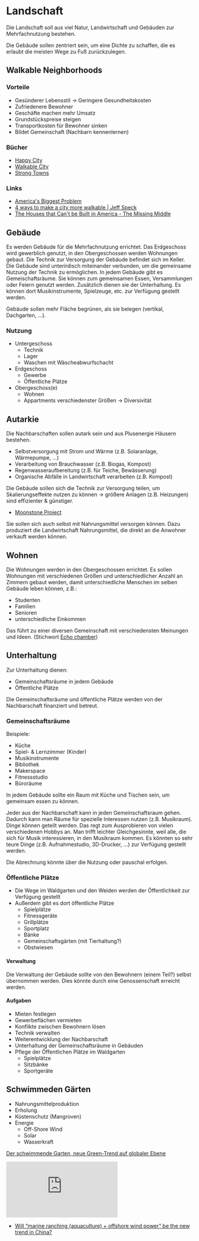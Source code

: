 # Landschaft

Die Landschaft soll aus viel Natur, Landwirtschaft und Gebäuden zur Mehrfachnutzung bestehen.

Die Gebäude sollen zentriert sein, um eine Dichte zu schaffen, die es erlaubt die meisten Wege zu Fuß zurückzulegen.

## Walkable Neighborhoods

### Vorteile

- Gesünderer Lebensstil -> Geringere Gesundheitskosten
- Zufriedenere Bewohner
- Geschäfte machen mehr Umsatz
- Grundstückspreise steigen
- Transportkosten für Bewohner sinken
- Bildet Gemeinschaft (Nachbarn kennenlernen)

### Bücher
  
- [Happy City](https://www.goodreads.com/book/show/13330588-happy-city?from_search=true&from_srp=true&qid=mCWNIJwfD1&rank=1)
- [Walkable City](https://www.goodreads.com/book/show/13538794-walkable-city)
- [Strong Towns](https://www.goodreads.com/book/show/44142112-strong-towns)

### Links

- [America's Biggest Problem](https://www.youtube.com/watch?v=-lD7VqQbrEw)
- [4 ways to make a city more walkable | Jeff Speck](https://www.youtube.com/watch?v=6cL5Nud8d7w)
- [The Houses that Can't be Built in America - The Missing Middle](https://www.youtube.com/watch?v=CCOdQsZa15o)

## Gebäude

Es werden Gebäude für die Mehrfachnutzung errichtet. Das Erdgeschoss wird gewerblich genutzt, in den Obergeschossen werden Wohnungen gebaut. 
Die Technik zur Versorgung der Gebäude befindet sich im Keller. 
Die Gebäude sind unterirdisch miteinander verbunden, um die gemeinsame Nutzung der Technik zu ermöglichen.
In jedem Gebäude gibt es Gemeischaftsräume. Sie können zum gemeinsamen Essen, Versammlungen oder Feiern genutzt werden. Zusätzlich dienen sie der Unterhaltung. Es können dort Musikinstrumente, Spielzeuge, etc. zur Verfügung gestellt werden.

Gebäude sollen mehr Fläche begrünen, als sie belegen (vertikal, Dachgarten, ...).

### Nutzung

- Untergeschoss
    + Technik
    + Lager
    + Waschen mit Wäscheabwurfschacht
- Erdgeschoss
    + Gewerbe
    + Öffentliche Plätze
- Obergeschoss(e)
    + Wohnen
    + Appartments verschiedenster Größen -> Diversivität

## Autarkie

Die Nachbarschaften sollen autark sein und aus Plusenergie Häusern bestehen.

- Selbstversorgung mit Strom und Wärme (z.B. Solaranlage, Wärmepumpe, ...)
- Verarbeitung von Brauchwasser (z.B. Biogas, Kompost)
- Regenwasseraufbereitung (z.B. für Teiche, Bewässerung)
- Organische Abfälle in Landwirtschaft verarbeiten (z.B. Kompost)

Die Gebäude sollen sich die Technik zur Versorgung teilen, um Skalierungseffekte nutzen zu können -> größere Anlagen (z.B. Heizungen) sind effizienter & günstiger.

- [Moonstone Project](https://themoonstoneproject.co.uk/)

Sie sollen sich auch selbst mit Nahrungsmittel versorgen können. Dazu produziert die Landwirtschaft Nahrungsmittel, die direkt an die Anwohner verkauft werden können.

## Wohnen

Die Wohnungen werden in den Obergeschossen errichtet.
Es sollen Wohnungen mit verschiedenen Größen und unterschiedlicher Anzahl an Zimmern gebaut werden, damit unterschiedliche Menschen im selben Gebäude leben können, z.B.:
- Studenten
- Familien
- Senioren
- unterschiedliche Einkommen

Das führt zu einer diversen Gemeinschaft mit verschiedensten Meinungen und Ideen. (Stichwort [Echo chamber](https://en.wikipedia.org/wiki/Echo_chamber_%28media%29))

## Unterhaltung

Zur Unterhaltung dienen:
- Gemeinschaftsräume in jedem Gebäude
- Öffentliche Plätze

Die Gemeinschaftsräume und öffentliche Plätze werden von der Nachbarschaft finanziert und betreut.

### Gemeinschaftsräume

Beispiele:
- Küche
- Spiel- & Lernzimmer (Kinder)
- Musikinstrumente
- Bibliothek
- Makerspace
- Fitnessstudio
- Büroräume

In jedem Gebäude sollte ein Raum mit Küche und Tischen sein, um gemeinsam essen zu können.

Jeder aus der Nachbarschaft kann in jeden Gemeinschaftsraum gehen. Dadurch kann man Räume für spezielle Interessen nutzen (z.B. Musikraum). Dinge können geteilt werden. Das regt zum Ausprobieren von vielen verschiedenen Hobbys an. Man trifft leichter Gleichgesinnte, weil alle, die sich für Musik interessieren, in den Musikraum kommen. Es könnten so sehr teure Dinge (z.B. Aufnahmestudio, 3D-Drucker, ...) zur Verfügung gestellt werden.

Die Abrechnung könnte über die Nutzung oder pauschal erfolgen.

### Öffentliche Plätze

- Die Wege im Waldgarten und den Weiden werden der Öffentlichkeit zur Verfügung gestellt
- Außerdem gibt es dort öffentliche Plätze
    + Spielplätze
    + Fitnessgeräte
    + Grillplätze
    + Sportplatz
    + Bänke
    + Gemeinschaftsgärten (mit Tierhaltung?)
    + Obstwiesen

#### Verwaltung

Die Verwaltung der Gebäude sollte von den Bewohnern (einem Teil?) selbst übernommen werden. 
Dies könnte durch eine Genossenschaft erreicht werden.

#### Aufgaben

- Mieten festlegen
- Gewerbeflächen vermieten
- Konflikte zwischen Bewohnern lösen
- Technik verwalten
- Weiterentwicklung der Nachbarschaft
- Unterhaltung der Gemeinschaftsräume in Gebäuden
- Pflege der Öffentlichen Plätze im Waldgarten
    + Spielplätze
    + Sitzbänke
    + Sportgeräte

## Schwimmeden Gärten

- Nahrungsmittelproduktion
- Erholung
- Küstenschutz (Mangroven)
- Energie
    + Off-Shore Wind
    + Solar
    + Wasserkraft

[Der schwimmende Garten, neue Green-Trend auf globaler Ebene](https://www.corradi.eu/de/magazine/schwimmender-garten-weltweit)

![](https://www.futuretimeline.net/21stcentury/images/energy-islands.htm)

- [Will “marine ranching (aquaculture) + offshore wind power” be the new trend in China?](http://www.azure-international.com/index.php/china-energy-transition-updates/renewable/will-marine-ranching-aquaculture-offshore-wind-power-be-the-new-trend-in-china)
